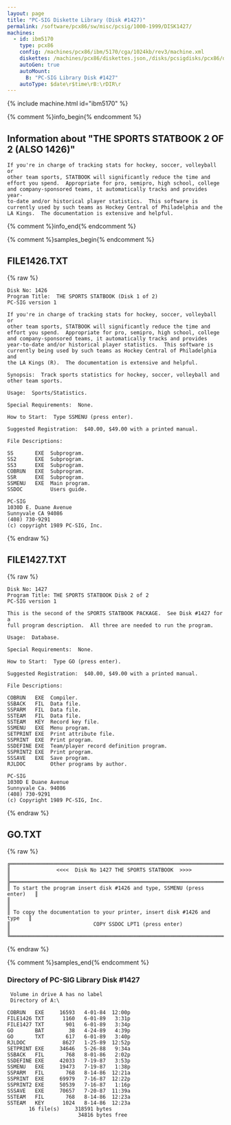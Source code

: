```yaml
---
layout: page
title: "PC-SIG Diskette Library (Disk #1427)"
permalink: /software/pcx86/sw/misc/pcsig/1000-1999/DISK1427/
machines:
  - id: ibm5170
    type: pcx86
    config: /machines/pcx86/ibm/5170/cga/1024kb/rev3/machine.xml
    diskettes: /machines/pcx86/diskettes.json,/disks/pcsigdisks/pcx86/diskettes.json
    autoGen: true
    autoMount:
      B: "PC-SIG Library Disk #1427"
    autoType: $date\r$time\rB:\rDIR\r
---
```


{% include machine.html id="ibm5170" %}

{% comment %}info_begin{% endcomment %}

## Information about "THE SPORTS STATBOOK 2 OF 2 (ALSO 1426)"

    If you're in charge of tracking stats for hockey, soccer, volleyball or
    other team sports, STATBOOK will significantly reduce the time and
    effort you spend.  Appropriate for pro, semipro, high school, college
    and company-sponsored teams, it automatically tracks and provides year-
    to-date and/or historical player statistics.  This software is
    currently used by such teams as Hockey Central of Philadelphia and the
    LA Kings.  The documentation is extensive and helpful.
{% comment %}info_end{% endcomment %}

{% comment %}samples_begin{% endcomment %}

## FILE1426.TXT

{% raw %}
```
Disk No: 1426
Program Title:  THE SPORTS STATBOOK (Disk 1 of 2)
PC-SIG version 1

If you're in charge of tracking stats for hockey, soccer, volleyball or
other team sports, STATBOOK will significantly reduce the time and
effort you spend.  Appropriate for pro, semipro, high school, college
and company-sponsored teams, it automatically tracks and provides
year-to-date and/or historical player statistics.  This software is
currently being used by such teams as Hockey Central of Philadelphia and
the LA Kings (R).  The documentation is extensive and helpful.

Synopsis:  Track sports statistics for hockey, soccer, volleyball and
other team sports.

Usage:  Sports/Statistics.

Special Requirements:  None.

How to Start:  Type SSMENU (press enter).

Suggested Registration:  $40.00, $49.00 with a printed manual.

File Descriptions:

SS       EXE  Subprogram.
SS2      EXE  Subprogram.
SS3      EXE  Subprogram.
COBRUN   EXE  Subprogram.
SSR      EXE  Subprogram.
SSMENU   EXE  Main program.
SSDOC         Users guide.

PC-SIG
1030D E. Duane Avenue
Sunnyvale CA 94086
(408) 730-9291
(c) copyright 1989 PC-SIG, Inc.

```
{% endraw %}

## FILE1427.TXT

{% raw %}
```
Disk No: 1427
Program Title: THE SPORTS STATBOOK Disk 2 of 2
PC-SIG version 1

This is the second of the SPORTS STATBOOK PACKAGE.  See Disk #1427 for a
full program description.  All three are needed to run the program.

Usage:  Database.

Special Requirements:  None.

How to Start:  Type GO (press enter).

Suggested Registration:  $40.00, $49.00 with a printed manual.

File Descriptions:

COBRUN   EXE  Compiler.
SSBACK   FIL  Data file.
SSPARM   FIL  Data file.
SSTEAM   FIL  Data file.
SSTEAM   KEY  Record key file.
SSMENU   EXE  Menu program.
SETPRINT EXE  Print attribute file.
SSPRINT  EXE  Print program.
SSDEFINE EXE  Team/player record definition program.
SSPRINT2 EXE  Print program.
SSSAVE   EXE  Save program.
RJLDOC        Other programs by author.

PC-SIG
1030D E Duane Avenue
Sunnyvale Ca. 94086
(408) 730-9291
(c) Copyright 1989 PC-SIG, Inc.

```
{% endraw %}

## GO.TXT

{% raw %}
```
╔═════════════════════════════════════════════════════════════════════════╗
║               <<<<  Disk No 1427 THE SPORTS STATBOOK  >>>>              ║
╠═════════════════════════════════════════════════════════════════════════╣
║ To start the program insert disk #1426 and type, SSMENU (press enter)   ║
║                                                                         ║
║ To copy the documentation to your printer, insert disk #1426 and type   ║
║                           COPY SSDOC LPT1 (press enter)                 ║
╚═════════════════════════════════════════════════════════════════════════╝
```
{% endraw %}

{% comment %}samples_end{% endcomment %}

### Directory of PC-SIG Library Disk #1427

     Volume in drive A has no label
     Directory of A:\

    COBRUN   EXE     16593   4-01-84  12:00p
    FILE1426 TXT      1160   6-01-89   3:31p
    FILE1427 TXT       901   6-01-89   3:34p
    GO       BAT        38   4-24-89   4:39p
    GO       TXT       617   6-01-89   3:40p
    RJLDOC            8627   1-25-89  12:52p
    SETPRINT EXE     34646   5-26-88   9:34a
    SSBACK   FIL       768   8-01-86   2:02p
    SSDEFINE EXE     42033   7-19-87   3:53p
    SSMENU   EXE     19473   7-19-87   1:38p
    SSPARM   FIL       768   8-14-86  12:21a
    SSPRINT  EXE     69979   7-16-87  12:22p
    SSPRINT2 EXE     50539   7-16-87   1:16p
    SSSAVE   EXE     70657   7-20-87  11:39a
    SSTEAM   FIL       768   8-14-86  12:23a
    SSTEAM   KEY      1024   8-14-86  12:23a
           16 file(s)     318591 bytes
                           34816 bytes free

